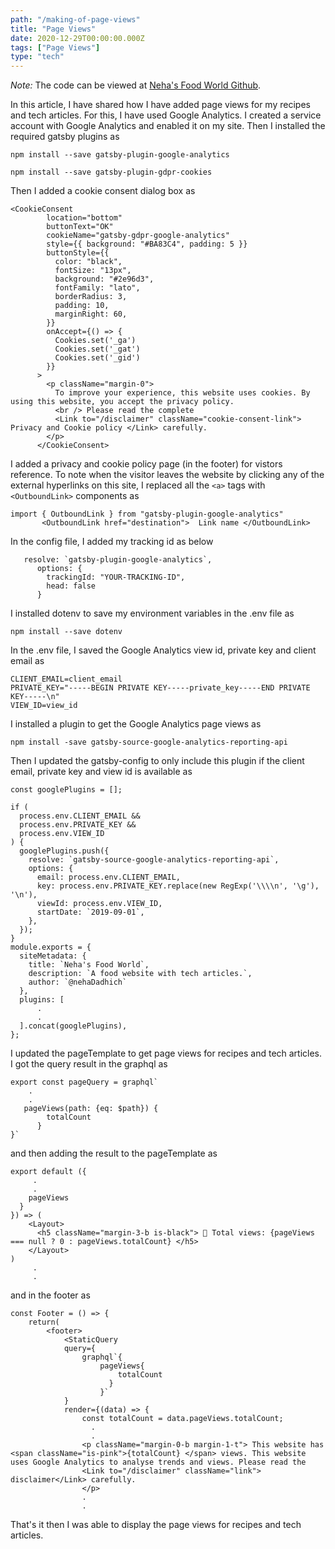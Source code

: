 ```yaml
---
path: "/making-of-page-views"
title: "Page Views"
date: 2020-12-29T00:00:00.000Z
tags: ["Page Views"]
type: "tech"
---
```

*Note:* The code can be viewed at <a href="https://github.com/NehaDadhich/nehasFoodWorld" target="_blank" rel="noopener noreferrer" class="link">  Neha's Food World Github</a>.

In this article, I have shared how I have added page views for my recipes and tech articles. For this, I have used Google Analytics. I created a service account with Google Analytics and enabled it on my site. Then I installed the required gatsby plugins as 

```
npm install --save gatsby-plugin-google-analytics
```

```
npm install --save gatsby-plugin-gdpr-cookies
```

Then I added a cookie consent dialog box as

```Javascript{numberLines: true}
<CookieConsent
        location="bottom"
        buttonText="OK"
        cookieName="gatsby-gdpr-google-analytics"
        style={{ background: "#BA83C4", padding: 5 }}
        buttonStyle={{
          color: "black",
          fontSize: "13px",
          background: "#2e96d3",
          fontFamily: "lato",
          borderRadius: 3,
          padding: 10,
          marginRight: 60,
        }}
        onAccept={() => {
          Cookies.set('_ga')
          Cookies.set('_gat')
          Cookies.set('_gid')
        }}
      >
        <p className="margin-0">
          To improve your experience, this website uses cookies. By using this website, you accept the privacy policy.
          <br /> Please read the complete
          <Link to="/disclaimer" className="cookie-consent-link"> Privacy and Cookie policy </Link> carefully. 
        </p>
      </CookieConsent>
```
I added a privacy and cookie policy page (in the footer) for vistors reference. To note when the visitor leaves the website by clicking any of the external hyperlinks on this site, I replaced all the ```<a>``` tags with ```<OutboundLink>``` components as 

```Javascript{numberLines: true}
import { OutboundLink } from "gatsby-plugin-google-analytics"
       <OutboundLink href="destination">  Link name </OutboundLink>
```
In the config file, I added my tracking id as below 

```Javascript{numberLines: true}
   resolve: `gatsby-plugin-google-analytics`,
      options: {
        trackingId: "YOUR-TRACKING-ID",
        head: false
      }
```
I installed dotenv to save my environment variables in the .env file as 
```
npm install --save dotenv
```
In the .env file, I saved the Google Analytics view id, private key and client email as

```
CLIENT_EMAIL=client_email
PRIVATE_KEY="-----BEGIN PRIVATE KEY-----private_key-----END PRIVATE KEY-----\n"
VIEW_ID=view_id
```

I installed a plugin to get the Google Analytics page views as 

```
npm install -save gatsby-source-google-analytics-reporting-api
```

Then I updated the gatsby-config to only include this plugin if the client email, private key and view id is available as

```Javascript{numberLines: true}
const googlePlugins = [];

if (
  process.env.CLIENT_EMAIL &&
  process.env.PRIVATE_KEY &&
  process.env.VIEW_ID
) {
  googlePlugins.push({
    resolve: `gatsby-source-google-analytics-reporting-api`,
    options: {
      email: process.env.CLIENT_EMAIL,
      key: process.env.PRIVATE_KEY.replace(new RegExp('\\\\n', '\g'), '\n'),
      viewId: process.env.VIEW_ID,
      startDate: `2019-09-01`,
    },
  });
}
module.exports = {
  siteMetadata: {
    title: `Neha's Food World`,
    description: `A food website with tech articles.`,
    author: `@nehaDadhich`
  },
  plugins: [
      .
      .
  ].concat(googlePlugins),
};
```

I updated the pageTemplate to get page views for recipes and tech articles. I got the query result in the graphql as

```Javascript{numberLines: true}
export const pageQuery = graphql`
    .
    .
   pageViews(path: {eq: $path}) {
        totalCount
      }
}`
```
and then adding the result to the pageTemplate as 

```Javascript{numberLines: true}
export default ({
     .
     .
    pageViews
  }
}) => (
    <Layout>
      <h5 className="margin-3-b is-black"> 👀 Total views: {pageViews === null ? 0 : pageViews.totalCount} </h5>
    </Layout>
)
     .
     .
```
and in the footer as 

```Javascript{numberLines: true}
const Footer = () => {
    return(
        <footer>
            <StaticQuery 
            query={
                graphql`{
                    pageViews{
                        totalCount
                      }
                    }`
            }
            render={(data) => {
                const totalCount = data.pageViews.totalCount;
                  .
                  .
                <p className="margin-0-b margin-1-t"> This website has <span className="is-pink">{totalCount} </span> views. This website uses Google Analytics to analyse trends and views. Please read the 
                <Link to="/disclaimer" className="link"> disclaimer</Link> carefully.
                </p>
                .
                .
```
That's it then I was able to display the page views for recipes and tech articles.


